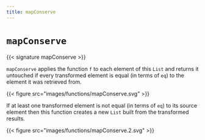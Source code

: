 ```yaml
---
title: mapConserve
---
```


# `mapConserve`

{{< signature mapConserve >}}

`mapConserve` applies the function `f` to each element of this `List` and
returns it untouched if every transformed element is equal (in terms of `eq`)
to the element it was retrieved from.

{{< figure src="images/functions/mapConserve.svg" >}}

If at least one transformed element is not equal (in terms of `eq`) to its source
element then this function creates a new `List` built from the transformed
results.

{{< figure src="images/functions/mapConserve.2.svg" >}}

